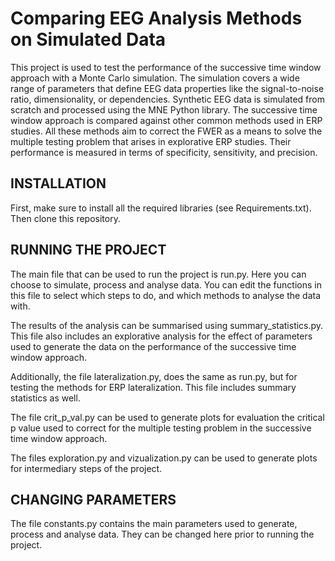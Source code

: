 # Comparing EEG Analysis Methods on Simulated Data

This project is used to test the performance of the successive time window approach with a Monte Carlo simulation. The simulation covers a wide range of parameters that define EEG data properties like the signal-to-noise ratio, dimensionality, or dependencies. Synthetic EEG data is simulated from scratch and processed using the MNE Python library. The successive time window approach is compared against other common methods used in ERP studies. All these methods aim to correct the FWER as a means to solve the multiple testing problem that arises in explorative ERP studies. Their performance is measured in terms of specificity, sensitivity, and precision. 

## INSTALLATION

First, make sure to install all the required libraries (see Requirements.txt). Then clone this repository. 

## RUNNING THE PROJECT

The main file that can be used to run the project is run.py. Here you can choose to simulate, process and analyse data. You can edit the functions in this file to select which steps to do, and which methods to analyse the data with. 

The results of the analysis can be summarised using summary_statistics.py. This file also includes an explorative analysis for the effect of parameters used to generate the data on the performance of the successive time window approach.

Additionally, the file lateralization.py, does the same as run.py, but for testing the methods for ERP lateralization. This file includes summary statistics as well. 

The file crit_p_val.py can be used to generate plots for evaluation the critical p value used to correct for the multiple testing problem in the successive time window approach.

The files exploration.py and vizualization.py can be used to generate plots for intermediary steps of the project. 

## CHANGING PARAMETERS

The file constants.py contains the main parameters used to generate, process and analyse data. They can be changed here prior to running the project. 

